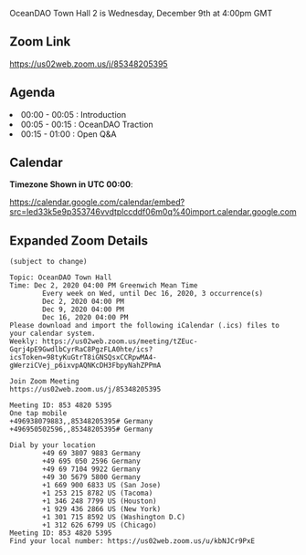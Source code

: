 OceanDAO Town Hall 2 is Wednesday, December 9th at 4:00pm GMT

## Zoom Link

 https://us02web.zoom.us/j/85348205395

## Agenda

<li>00:00 - 00:05 : Introduction</li>
<li>00:05 - 00:15 : OceanDAO Traction</li>
<li>00:15 - 01:00 : Open Q&A</li>
 
## Calendar

**Timezone Shown in UTC 00:00**:

https://calendar.google.com/calendar/embed?src=led33k5e9p353746vvdtplccddf06m0q%40import.calendar.google.com


## Expanded Zoom Details

```
(subject to change)

Topic: OceanDAO Town Hall 
Time: Dec 2, 2020 04:00 PM Greenwich Mean Time
        Every week on Wed, until Dec 16, 2020, 3 occurrence(s)
        Dec 2, 2020 04:00 PM
        Dec 9, 2020 04:00 PM
        Dec 16, 2020 04:00 PM
Please download and import the following iCalendar (.ics) files to your calendar system.
Weekly: https://us02web.zoom.us/meeting/tZEuc-Gqrj4pE9GwdlbCyrRaC8PgzFLA0hte/ics?icsToken=98tyKuGtrT8iGNSQsxCCRpwMA4-gWerziCVej_p6ixvpAQNKcDH3FbpyNahZPPmA

Join Zoom Meeting
https://us02web.zoom.us/j/85348205395

Meeting ID: 853 4820 5395
One tap mobile
+496938079883,,85348205395# Germany
+496950502596,,85348205395# Germany

Dial by your location
        +49 69 3807 9883 Germany
        +49 695 050 2596 Germany
        +49 69 7104 9922 Germany
        +49 30 5679 5800 Germany
        +1 669 900 6833 US (San Jose)
        +1 253 215 8782 US (Tacoma)
        +1 346 248 7799 US (Houston)
        +1 929 436 2866 US (New York)
        +1 301 715 8592 US (Washington D.C)
        +1 312 626 6799 US (Chicago)
Meeting ID: 853 4820 5395
Find your local number: https://us02web.zoom.us/u/kbNJCr9PxE
